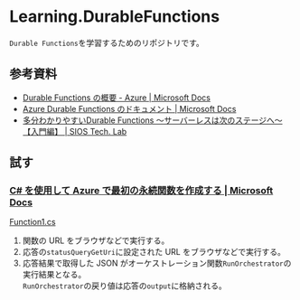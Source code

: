 # Learning.DurableFunctions

`Durable Functions`を学習するためのリポジトリです。

## 参考資料

- [Durable Functions の概要 \- Azure \| Microsoft Docs](https://docs.microsoft.com/ja-jp/azure/azure-functions/durable/durable-functions-overview?tabs=csharp)
- [Azure Durable Functions のドキュメント \| Microsoft Docs](https://docs.microsoft.com/ja-jp/azure/azure-functions/durable/)
- [多分わかりやすいDurable Functions 〜サーバーレスは次のステージへ〜【入門編】 \| SIOS Tech\. Lab](https://tech-lab.sios.jp/archives/12991)

## 試す

### [C\# を使用して Azure で最初の永続関数を作成する \| Microsoft Docs](https://docs.microsoft.com/ja-jp/azure/azure-functions/durable/durable-functions-create-first-csharp?pivots=code-editor-visualstudio)

[Function1.cs](/Learning.DurableFunctions/Function1.cs)

1. 関数の URL をブラウザなどで実行する。
1. 応答の`statusQueryGetUri`に設定された URL をブラウザなどで実行する。
1. 応答結果で取得した JSON がオーケストレーション関数`RunOrchestrator`の実行結果となる。  
   `RunOrchestrator`の戻り値は応答の`output`に格納される。

